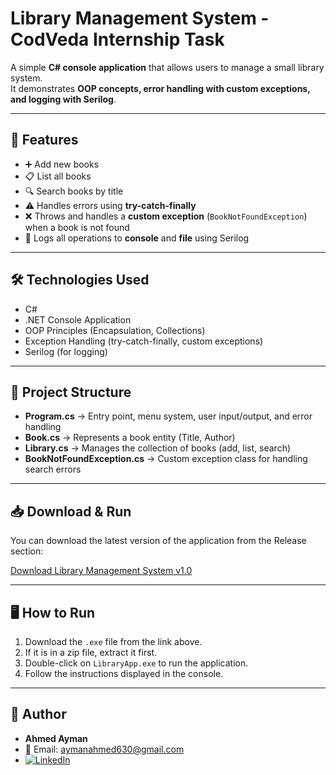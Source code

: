 # Library Management System - CodVeda Internship Task

A simple **C# console application** that allows users to manage a small library system.  
It demonstrates **OOP concepts, error handling with custom exceptions, and logging with Serilog**.

---

## 🚀 Features
- ➕ Add new books  
- 📋 List all books  
- 🔍 Search books by title  
- ⚠️ Handles errors using **try-catch-finally**  
- ❌ Throws and handles a **custom exception** (`BookNotFoundException`) when a book is not found  
- 📝 Logs all operations to **console** and **file** using Serilog  

---

## 🛠️ Technologies Used
- C#  
- .NET Console Application  
- OOP Principles (Encapsulation, Collections)  
- Exception Handling (try-catch-finally, custom exceptions)  
- Serilog (for logging)  

---

## 📂 Project Structure
- **Program.cs** → Entry point, menu system, user input/output, and error handling  
- **Book.cs** → Represents a book entity (Title, Author)  
- **Library.cs** → Manages the collection of books (add, list, search)  
- **BookNotFoundException.cs** → Custom exception class for handling search errors  

---

## 📥 Download & Run
You can download the latest version of the application from the Release section:

[Download Library Management System v1.0](https://github.com/Ahmed-Ayman630/LibraryManagementSystem/releases/download/v1.0/LibraryApp.exe)

---

## 🖥️ How to Run
1. Download the `.exe` file from the link above.  
2. If it is in a zip file, extract it first.  
3. Double-click on `LibraryApp.exe` to run the application.  
4. Follow the instructions displayed in the console.  

---

## 👤 Author
- **Ahmed Ayman**  
- 📧 Email: [aymanahmed630@gmail.com](mailto:aymanahmed630@gmail.com)  
- [![LinkedIn](https://img.shields.io/badge/LinkedIn-Profile-blue?logo=linkedin)](https://www.linkedin.com/in/ahmed-ayman-84212b283/)  
